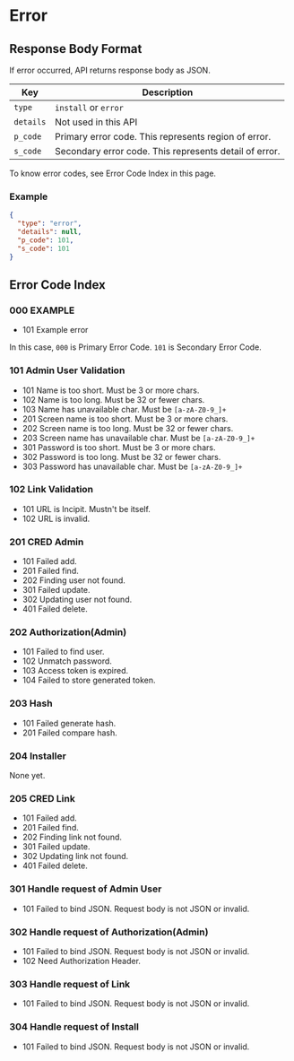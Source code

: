 
# Error

## Response Body Format

If error occurred, API returns response body as JSON.

| Key | Description |
| --- | --- |
| `type` | `install` or `error` |
| `details` | Not used in this API |
| `p_code` | Primary error code. This represents region of error. |
| `s_code` | Secondary error code. This represents detail of error. |

To know error codes, see Error Code Index in this page.


### Example

```json
{
  "type": "error",
  "details": null,
  "p_code": 101,
  "s_code": 101
}
```


## Error Code Index

### 000 EXAMPLE

- 101 Example error

In this case, `000` is Primary Error Code.
`101` is Secondary Error Code.

### 101 Admin User Validation

- 101 Name is too short. Must be 3 or more chars.
- 102 Name is too long. Must be 32 or fewer chars.
- 103 Name has unavailable char. Must be `[a-zA-Z0-9_]+`
- 201 Screen name is too short. Must be 3 or more chars.
- 202 Screen name is too long. Must be 32 or fewer chars.
- 203 Screen name has unavailable char. Must be `[a-zA-Z0-9_]+`
- 301 Password is too short. Must be 3 or more chars.
- 302 Password is too long. Must be 32 or fewer chars.
- 303 Password has unavailable char. Must be `[a-zA-Z0-9_]+`

### 102 Link Validation

- 101 URL is Incipit. Mustn't be itself.
- 102 URL is invalid.

### 201 CRED Admin

- 101 Failed add.
- 201 Failed find.
- 202 Finding user not found.
- 301 Failed update.
- 302 Updating user not found.
- 401 Failed delete.

### 202 Authorization(Admin)

- 101 Failed to find user.
- 102 Unmatch password.
- 103 Access token is expired.
- 104 Failed to store generated token.

### 203 Hash

- 101 Failed generate hash.
- 201 Failed compare hash.

### 204 Installer

None yet.

### 205 CRED Link

- 101 Failed add.
- 201 Failed find.
- 202 Finding link not found.
- 301 Failed update.
- 302 Updating link not found.
- 401 Failed delete.

### 301 Handle request of Admin User

- 101 Failed to bind JSON. Request body is not JSON or invalid.

### 302 Handle request of Authorization(Admin)

- 101 Failed to bind JSON. Request body is not JSON or invalid.
- 102 Need Authorization Header.

### 303 Handle request of Link

- 101 Failed to bind JSON. Request body is not JSON or invalid.

### 304 Handle request of Install

- 101 Failed to bind JSON. Request body is not JSON or invalid.
